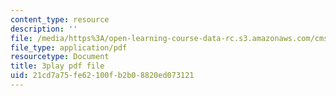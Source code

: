 ```yaml
---
content_type: resource
description: ''
file: /media/https%3A/open-learning-course-data-rc.s3.amazonaws.com/cms-608-game-design-spring-2014/21cd7a75fe62100fb2b08820ed073121_1506660.pdf
file_type: application/pdf
resourcetype: Document
title: 3play pdf file
uid: 21cd7a75-fe62-100f-b2b0-8820ed073121
---
```

